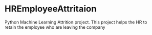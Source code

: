 # HREmployeeAttritaion
Python Machine Learning Attrition project. This project helps the HR to retain the employee who are leaving the company

